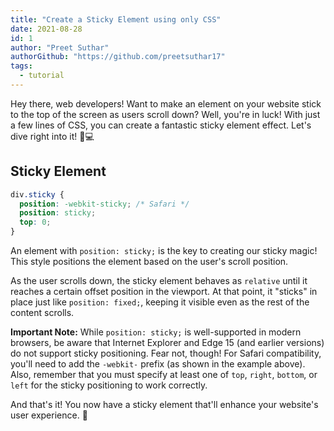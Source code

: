 ```yaml
---
title: "Create a Sticky Element using only CSS"
date: 2021-08-28
id: 1
author: "Preet Suthar"
authorGithub: "https://github.com/preetsuthar17"
tags:
  - tutorial
---
```


Hey there, web developers! Want to make an element on your website stick to the top of the screen as users scroll down? Well, you're in luck! With just a few lines of CSS, you can create a fantastic sticky element effect. Let's dive right into it! 🚀💻

## Sticky Element

```css
div.sticky {
  position: -webkit-sticky; /* Safari */
  position: sticky;
  top: 0;
}
```

An element with `position: sticky;` is the key to creating our sticky magic! This style positions the element based on the user's scroll position.

As the user scrolls down, the sticky element behaves as `relative` until it reaches a certain offset position in the viewport. At that point, it "sticks" in place just like `position: fixed;`, keeping it visible even as the rest of the content scrolls.

**Important Note:** While `position: sticky;` is well-supported in modern browsers, be aware that Internet Explorer and Edge 15 (and earlier versions) do not support sticky positioning. Fear not, though! For Safari compatibility, you'll need to add the `-webkit-` prefix (as shown in the example above). Also, remember that you must specify at least one of `top`, `right`, `bottom`, or `left` for the sticky positioning to work correctly.

And that's it! You now have a sticky element that'll enhance your website's user experience. 🌟
